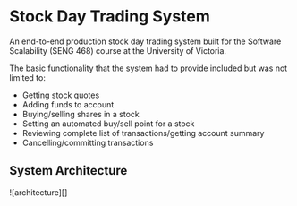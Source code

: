 # Stock Day Trading System

An end-to-end production stock day trading system built for the Software Scalability (SENG 468) course at the University of Victoria.

The basic functionality that the system had to provide included but was not limited to:
- Getting stock quotes
- Adding funds to account
- Buying/selling shares in a stock
- Setting an automated buy/sell point for a stock
- Reviewing complete list of transactions/getting account summary
- Cancelling/committing transactions

## System Architecture

![architecture][]
